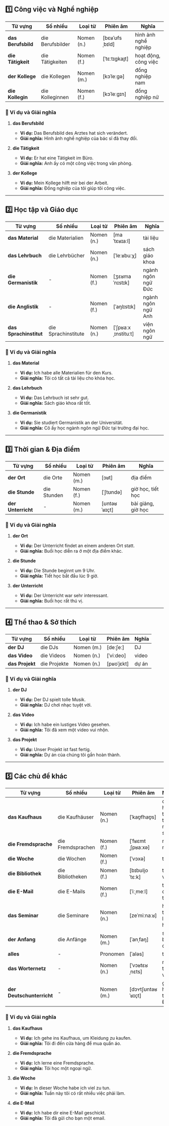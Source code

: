 ## **1️⃣ Công việc và Nghề nghiệp**

| **Từ vựng**    | **Số nhiều**     | **Loại từ** | **Phiên âm**   | **Nghĩa**            |
| -------------- | ---------------- | ----------- | -------------- | -------------------- |
| **das Berufsbild** | die Berufsbilder | Nomen (n.)  | [bɛʁˈʊfsˌbɪld] | hình ảnh nghề nghiệp |
| **die Tätigkeit**  | die Tätigkeiten  | Nomen (f.)  | [ˈtɛːtɪɡkaɪ̯t] | hoạt động, công việc |
| **der Kollege**    | die Kollegen     | Nomen (m.)  | [kɔˈleːɡə]     | đồng nghiệp nam      |
| **die Kollegin**   | die Kolleginnen  | Nomen (f.)  | [kɔˈleːɡɪn]    | đồng nghiệp nữ       |

### **📌 Ví dụ và Giải nghĩa**

1. **das Berufsbild**
    
    - **Ví dụ:** Das Berufsbild des Arztes hat sich verändert.
    - **Giải nghĩa:** Hình ảnh nghề nghiệp của bác sĩ đã thay đổi.
2. **die Tätigkeit**
    
    - **Ví dụ:** Er hat eine Tätigkeit im Büro.
    - **Giải nghĩa:** Anh ấy có một công việc trong văn phòng.
3. **der Kollege**
    
    - **Ví dụ:** Mein Kollege hilft mir bei der Arbeit.
    - **Giải nghĩa:** Đồng nghiệp của tôi giúp tôi công việc.

---

## **2️⃣ Học tập và Giáo dục**

| **Từ vựng**        | **Số nhiều**        | **Loại từ** | **Phiên âm**        | **Nghĩa**          |
| ------------------ | ------------------- | ----------- | ------------------- | ------------------ |
| **das Material**       | die Materialien     | Nomen (n.)  | [maˈtɛʁɪaːl]        | tài liệu           |
| **das Lehrbuch**       | die Lehrbücher      | Nomen (n.)  | [ˈleːʁbuːχ]         | sách giáo khoa     |
| **die Germanistik**    | -                   | Nomen (f.)  | [ʒɛʁmaˈnɪstɪk]      | ngành ngôn ngữ Đức |
| **die Anglistik**      | -                   | Nomen (f.)  | [ˈaŋlɪstɪk]         | ngành ngôn ngữ Anh |
| **das Sprachinstitut** | die Sprachinstitute | Nomen (n.)  | [ˈʃpʁaːxˌɪnstituːt] | viện ngôn ngữ      |

### **📌 Ví dụ và Giải nghĩa**

1. **das Material**
    
    - **Ví dụ:** Ich habe alle Materialien für den Kurs.
    - **Giải nghĩa:** Tôi có tất cả tài liệu cho khóa học.
2. **das Lehrbuch**
    
    - **Ví dụ:** Das Lehrbuch ist sehr gut.
    - **Giải nghĩa:** Sách giáo khoa rất tốt.
3. **die Germanistik**
    
    - **Ví dụ:** Sie studiert Germanistik an der Universität.
    - **Giải nghĩa:** Cô ấy học ngành ngôn ngữ Đức tại trường đại học.

---

## **3️⃣ Thời gian & Địa điểm**

| **Từ vựng**    | **Số nhiều** | **Loại từ** | **Phiên âm** | **Nghĩa**          |
| -------------- | ------------ | ----------- | ------------ | ------------------ |
| **der Ort**        | die Orte     | Nomen (m.)  | [ɔʁt]        | địa điểm           |
| **die Stunde**     | die Stunden  | Nomen (f.)  | [ˈʃtʊndə]    | giờ học, tiết học  |
| **der Unterricht** | -            | Nomen (m.)  | [ʊntəʁˈʁɪçt] | bài giảng, giờ học |

### **📌 Ví dụ và Giải nghĩa**

1. **der Ort**
    
    - **Ví dụ:** Der Unterricht findet an einem anderen Ort statt.
    - **Giải nghĩa:** Buổi học diễn ra ở một địa điểm khác.
2. **die Stunde**
    
    - **Ví dụ:** Die Stunde beginnt um 9 Uhr.
    - **Giải nghĩa:** Tiết học bắt đầu lúc 9 giờ.
3. **der Unterricht**
    
    - **Ví dụ:** Der Unterricht war sehr interessant.
    - **Giải nghĩa:** Buổi học rất thú vị.

---

## **4️⃣ Thể thao & Sở thích**

| **Từ vựng** | **Số nhiều** | **Loại từ** | **Phiên âm** | **Nghĩa** |
| ----------- | ------------ | ----------- | ------------ | --------- |
| **der DJ**      | die DJs      | Nomen (m.)  | [deːʃeː]     | DJ        |
| **das Video**   | die Videos   | Nomen (n.)  | [ˈviːdeo]    | video     |
| **das Projekt** | die Projekte | Nomen (n.)  | [pʁoˈjɛkt]   | dự án     |

### **📌 Ví dụ và Giải nghĩa**

1. **der DJ**
    
    - **Ví dụ:** Der DJ spielt tolle Musik.
    - **Giải nghĩa:** DJ chơi nhạc tuyệt vời.
2. **das Video**
    
    - **Ví dụ:** Ich habe ein lustiges Video gesehen.
    - **Giải nghĩa:** Tôi đã xem một video vui nhộn.
3. **das Projekt**
    
    - **Ví dụ:** Unser Projekt ist fast fertig.
    - **Giải nghĩa:** Dự án của chúng tôi gần hoàn thành.

---

## **5️⃣ Các chủ đề khác**

| **Từ vựng**           | **Số nhiều**      | **Loại từ** | **Phiên âm**      | **Nghĩa**                   |
| --------------------- | ----------------- | ----------- | ----------------- | --------------------------- |
| **das Kaufhaus**          | die Kaufhäuser    | Nomen (n.)  | [ˈkaʊ̯fhaʊ̯s]     | cửa hàng, trung tâm mua sắm |
| **die Fremdsprache**      | die Fremdsprachen | Nomen (f.)  | [ˈfʁɛmtˌʃpʁaːxə]  | ngoại ngữ                   |
| **die Woche**             | die Wochen        | Nomen (f.)  | [ˈvɔxə]           | tuần                        |
| **die Bibliothek**        | die Bibliotheken  | Nomen (f.)  | [bɪbʊli̯oˈtɛːk]   | thư viện                    |
| **die E-Mail**            | die E-Mails       | Nomen (f.)  | [ˈiːˌmeːl]        | thư điện tử                 |
| **das Seminar**           | die Seminare      | Nomen (n.)  | [zeˈmiːnaːʁ]      | hội thảo, lớp học           |
| **der Anfang**            | die Anfänge       | Nomen (m.)  | [ˈanˌfaŋ]         | sự bắt đầu                  |
| **alles**                 | -                 | Pronomen    | [ˈaləs]           | tất cả                      |
| **das Worternetz**        | -                 | Nomen (n.)  | [ˈvɔʁtɛʁˌnɛts]    | mạng từ vựng                |
| **der Deutschunterricht** | -                 | Nomen (m.)  | [dɔʏtʃʊntəʁˈʁɪçt] | giờ học tiếng Đức           |

### **📌 Ví dụ và Giải nghĩa**

1. **das Kaufhaus**
    
    - **Ví dụ:** Ich gehe ins Kaufhaus, um Kleidung zu kaufen.
    - **Giải nghĩa:** Tôi đi đến cửa hàng để mua quần áo.
2. **die Fremdsprache**
    
    - **Ví dụ:** Ich lerne eine Fremdsprache.
    - **Giải nghĩa:** Tôi học một ngoại ngữ.
3. **die Woche**
    
    - **Ví dụ:** In dieser Woche habe ich viel zu tun.
    - **Giải nghĩa:** Tuần này tôi có rất nhiều việc phải làm.
4. **die E-Mail**
    
    - **Ví dụ:** Ich habe dir eine E-Mail geschickt.
    - **Giải nghĩa:** Tôi đã gửi cho bạn một email.